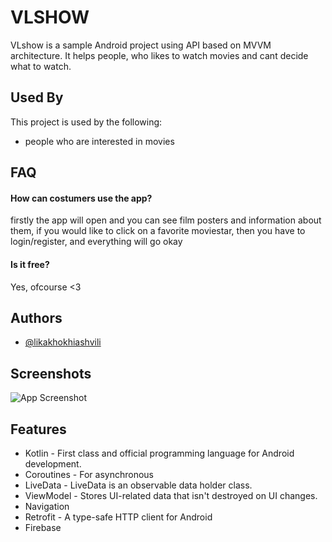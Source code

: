 
# VLSHOW

VLshow is a sample Android project using API based on MVVM architecture. It helps people, who likes to watch movies and cant decide what to watch.

## Used By

This project is used by the following:

- people who are interested in movies



## FAQ

#### How can costumers use the app?

firstly the app will open and you can see film posters and information about them, if you would like to click on a favorite moviestar, then you have to login/register, and everything will go okay



#### Is it free?

Yes, ofcourse <3


## Authors

- [@likakhokhiashvili](https://github.com/likakhokhiashvili1121)



## Screenshots

![App Screenshot](https://via.placeholder.com/468x300?text=App+Screenshot+Here)


## Features

- Kotlin - First class and official programming language for Android development.
- Coroutines - For asynchronous
- LiveData - LiveData is an observable data holder class. 
- ViewModel - Stores UI-related data that isn't destroyed on UI changes.
- Navigation 
- Retrofit - A type-safe HTTP client for Android
- Firebase



